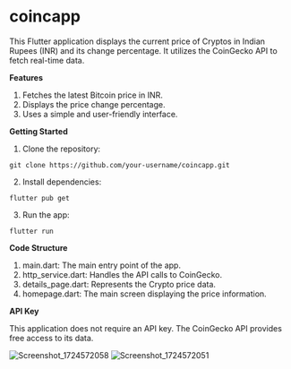 # coincapp

This Flutter application displays the current price of Cryptos in Indian Rupees (INR) and its change percentage. It utilizes the CoinGecko API to fetch real-time data.

**Features**

1. Fetches the latest Bitcoin price in INR.
2. Displays the price change percentage.
3. Uses a simple and user-friendly interface.

**Getting Started**

1. Clone the repository:
```
git clone https://github.com/your-username/coincapp.git
```
2. Install dependencies:
```
flutter pub get
```
3. Run the app:
```
flutter run
```

**Code Structure**

1. main.dart: The main entry point of the app.
2. http_service.dart: Handles the API calls to CoinGecko.
3. details_page.dart: Represents the Crypto price data.
4. homepage.dart: The main screen displaying the price information.

**API Key**

This application does not require an API key. The CoinGecko API provides free access to its data.

![Screenshot_1724572058](https://github.com/user-attachments/assets/cf468138-7d25-41f5-b28c-0f0733935fe0)
![Screenshot_1724572051](https://github.com/user-attachments/assets/c296a60d-bbb0-49a5-89fb-fee72708f458)

